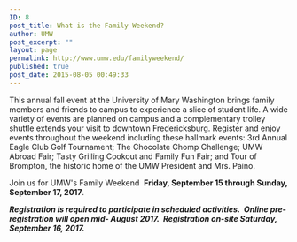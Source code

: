 ```yaml
---
ID: 8
post_title: What is the Family Weekend?
author: UMW
post_excerpt: ""
layout: page
permalink: http://www.umw.edu/familyweekend/
published: true
post_date: 2015-08-05 00:49:33
---
```

This annual fall event at the University of Mary Washington brings family members and friends to campus to experience a slice of student life. A wide variety of events are planned on campus and a complementary trolley shuttle extends your visit to downtown Fredericksburg. Register and enjoy events throughout the weekend including these hallmark events: 3rd Annual Eagle Club Golf Tournament; The Chocolate Chomp Challenge; UMW Abroad Fair; Tasty Grilling Cookout and Family Fun Fair; and Tour of Brompton, the historic home of the UMW President and Mrs. Paino.

Join us for UMW's Family Weekend  <strong>Friday, September 15 through Sunday, September 17, 2017</strong>.

<em><strong>Registration is required to participate in scheduled activities.  Online pre-registration will open mid- August 2017.  Registration on-site Saturday, September 16, 2017.</strong></em>